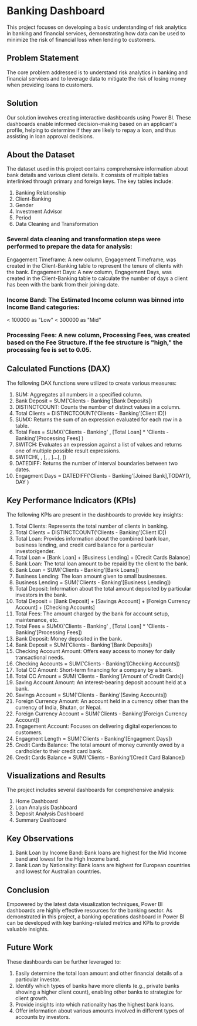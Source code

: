 # Banking Dashboard

This project focuses on developing a basic understanding of risk analytics in banking and financial services, demonstrating how data can be used to minimize the risk of financial loss when lending to customers.

## Problem Statement

The core problem addressed is to understand risk analytics in banking and financial services and to leverage data to mitigate the risk of losing money when providing loans to customers.

## Solution

Our solution involves creating interactive dashboards using Power BI. These dashboards enable informed decision-making based on an applicant's profile, helping to determine if they are likely to repay a loan, and thus assisting in loan approval decisions.

## About the Dataset

The dataset used in this project contains comprehensive information about bank details and various client details. It consists of multiple tables interlinked through primary and foreign keys. The key tables include:
1. Banking Relationship
2. Client-Banking
3. Gender
4. Investment Advisor
5. Period
6. Data Cleaning and Transformation

### Several data cleaning and transformation steps were performed to prepare the data for analysis:
Engagement Timeframe: A new column, Engagement Timeframe, was created in the Client-Banking table to represent the tenure of clients with the bank.
Engagement Days: A new column, Engagement Days, was created in the Client-Banking table to calculate the number of days a client has been with the bank from their joining date.

### Income Band: The Estimated Income column was binned into Income Band categories:
< 100000 as "Low"
< 300000 as "Mid"

### Processing Fees: A new column, Processing Fees, was created based on the Fee Structure. If the fee structure is "high," the processing fee is set to 0.05.

## Calculated Functions (DAX)
The following DAX functions were utilized to create various measures:
1. SUM: Aggregates all numbers in a specified column.
2. Bank Deposit = SUM('Clients - Banking'[Bank Deposits])
3. DISTINCTCOUNT: Counts the number of distinct values in a column.
4. Total Clients = DISTINCTCOUNT('Clients - Banking'[Client ID])
5. SUMX: Returns the sum of an expression evaluated for each row in a table.
6. Total Fees = SUMX('Clients - Banking' , [Total Loan] * 'Clients - Banking'[Processing Fees] )
7. SWITCH: Evaluates an expression against a list of values and returns one of multiple possible result expressions.
8. SWITCH(<expression>, <value>, <result>[, <value>, <result>]...[, <else>])
9. DATEDIFF: Returns the number of interval boundaries between two dates.
10. Engagment Days = DATEDIFF('Clients - Banking'[Joined Bank],TODAY(), DAY )

## Key Performance Indicators (KPIs)

The following KPIs are present in the dashboards to provide key insights:
1. Total Clients: Represents the total number of clients in banking.
2. Total Clients = DISTINCTCOUNT('Clients - Banking'[Client ID])
3. Total Loan: Provides information about the combined bank loan, business lending, and credit card balance for a particular investor/gender.
4. Total Loan = [Bank Loan] + [Business Lending] + [Credit Cards Balance]
5. Bank Loan: The total loan amount to be repaid by the client to the bank.
6. Bank Loan = SUM('Clients - Banking'[Bank Loans])
7. Business Lending: The loan amount given to small businesses.
8. Business Lending = SUM('Clients - Banking'[Business Lending])
9. Total Deposit: Information about the total amount deposited by particular investors in the bank.
10. Total Deposit = [Bank Deposit] + [Savings Account] + [Foreign Currency Account] + [Checking Accounts]
11. Total Fees: The amount charged by the bank for account setup, maintenance, etc.
12. Total Fees = SUMX('Clients - Banking' , [Total Loan] * 'Clients - Banking'[Processing Fees])
13. Bank Deposit: Money deposited in the bank.
14. Bank Deposit = SUM('Clients - Banking'[Bank Deposits])
15. Checking Account Amount: Offers easy access to money for daily transactional needs.
16. Checking Accounts = SUM('Clients - Banking'[Checking Accounts])
17. Total CC Amount: Short-term financing for a company by a bank.
18. Total CC Amount = SUM('Clients - Banking'[Amount of Credit Cards])
19. Saving Account Amount: An interest-bearing deposit account held at a bank.
20. Savings Account = SUM('Clients - Banking'[Saving Accounts])
21. Foreign Currency Amount: An account held in a currency other than the currency of India, Bhutan, or Nepal.
22. Foreign Currency Account = SUM('Clients - Banking'[Foreign Currency Account])
23. Engagement Account: Focuses on delivering digital experiences to customers.
24. Engagment Length = SUM('Clients - Banking'[Engagment Days])
25. Credit Cards Balance: The total amount of money currently owed by a cardholder to their credit card bank.
26. Credit Cards Balance = SUM('Clients - Banking'[Credit Card Balance])

## Visualizations and Results

The project includes several dashboards for comprehensive analysis:
1. Home Dashboard
2. Loan Analysis Dashboard
3. Deposit Analysis Dashboard
4. Summary Dashboard

## Key Observations
1. Bank Loan by Income Band: Bank loans are highest for the Mid Income band and lowest for the High Income band.
2. Bank Loan by Nationality: Bank loans are highest for European countries and lowest for Australian countries.

## Conclusion

Empowered by the latest data visualization techniques, Power BI dashboards are highly effective resources for the banking sector. As demonstrated in this project, a banking operations dashboard in Power BI can be developed with key banking-related metrics and KPIs to provide valuable insights.

## Future Work
These dashboards can be further leveraged to:
1. Easily determine the total loan amount and other financial details of a particular investor.
2. Identify which types of banks have more clients (e.g., private banks showing a higher client count), enabling other banks to strategize for client growth.
3. Provide insights into which nationality has the highest bank loans.
4. Offer information about various amounts involved in different types of accounts by investors.
